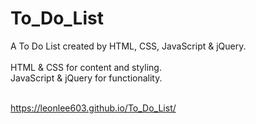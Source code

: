 # To_Do_List
A To Do List created by HTML, CSS, JavaScript & jQuery.<br><br>
HTML & CSS for content and styling.<br>
JavaScript & jQuery for functionality.<br><br>

https://leonlee603.github.io/To_Do_List/
